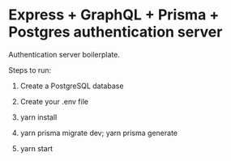 # Express + GraphQL + Prisma + Postgres authentication server

Authentication server boilerplate.

Steps to run:

1. Create a PostgreSQL database

2. Create your .env file

3. yarn install

4. yarn prisma migrate dev; yarn prisma generate

5. yarn start
